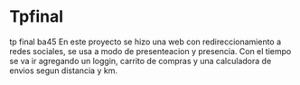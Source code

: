 # Tpfinal
tp final ba45
En este proyecto se hizo una  web con redireccionamiento a  redes sociales, se usa a modo de presenteacion y presencia. Con el tiempo se  va ir agregando un loggin, carrito de compras y una calculadora de envios segun distancia y km.
